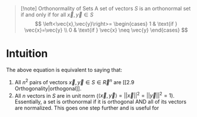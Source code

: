 >[!note] Orthonormality of Sets
>A set of vectors $S$ is an orthonormal set if and only if for all $\vec{x}, \vec{y} \in S$
>$$
>\left<\vec{x},\vec{y}\right>=
>\begin{cases}
>1 & \text{if } \vec{x}=\vec{y} \\
>0 & \text{if } \vec{x} \neq \vec{y}
\end{cases}
$$

# Intuition
The above equation is equivalent to saying that:
1. All $n^2$ pairs of vectors $\vec{x},\vec{y} \in S \in \vec{R}^n$ are [[2.9 Orthogonality|orthogonal]].
2. All $n$ vectors in $S$ are in unit norm ($\left<\vec{x},\vec{y}\right>=||\vec{x}||^2=||\vec{y}||^2=1$).
Essentially, a set is orthonormal if it is orthogonal AND all of its vectors are normalized. This goes one step further and is useful for 

